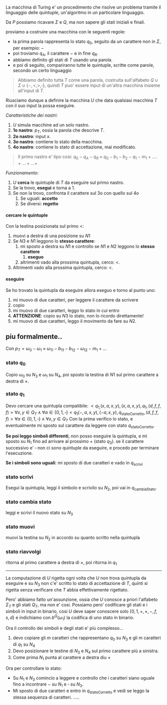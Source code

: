 La macchina di Turing e' un procedimento che risolve un problema tramite il linguaggio delle quintuple, un'algoritmo in un particolare linguaggio.

Da $P$ possiamo ricavare $\Sigma$ e $Q$, ma non sapere gli stati iniziali e finali.

proviamo a costruire una macchina con le seguenti regole:
* la prima parola rappresenta lo stato $q_0$, seguito da un carattere non in $\Sigma$, per esempio: $-$
* poi troviamo $q_A$, il carattere $-$ e in fine $q_R$.
* abbiamo definito gli stati di $T$ usando una parola.
* e poi di seguito, compariranno tutte le quintuple, scritte come parole, secondo un certo linguaggio

> Abbiamo definito tutta $T$ come una parola, costruita sull'alfabeto $Q \cup \Sigma \cup \{-,<,>,\square\}$, quindi $T$ puo' essere input di un'altra  macchina insieme all'input di $T$.

Riusciamo dunque a definire la macchina $U$ che data qualsiasi macchina $T$ con il suo input la possa eseguire.

*Caratteristiche dei nastri:*
1. $U$ simula macchine ad un solo nastro.
2. **1o nastro**: $p_T$, ossia la parola che descrive $T$.
3. **2o nastro**: input $x$.
4. **3o nastro**: contiene lo stato della macchina.
5. **4o nastro**: contiene lo stato di accettazione, mai modificato.

> Il primo nastro e' tipo cosi: $q_{0}-q_A-q_{R} \times q_{0} - b_{1} - b_{2} - q_{1} - m_{1} + .... + ... + ... +$

*Funzionamento*:
1. $U$ **cerca** le quintuple di $T$ da eseguire sul primo nastro.
2. Se la trovo, **esegui** e torna a 1.
3. Se non la trovo, confronta il carattere sul 3o con quello sul 4o
	1. Se uguali: **accetto**
	2. Se diversi: **regetto**

#### cercare le quintuple
Con la testina posizionata sul primo $<$:
1. muovi a destra di una posizione su $N1$
2. Se $N3$ e $N1$ leggono lo **stesso carattere**:
	1. mi sposto a destra su $N1$ e controllo se $N1$ e $N2$ leggono lo **stesso carattere**
		1. **eseguo**
	2. altrimenti vado alla prossima quintupla, cerco: $<$.
3. Altrimenti vado alla prossima quintupla, cerco: $<$.
#### eseguire
Se ho trovato la quintupla da eseguire allora eseguo e torno al punto uno:
1. mi muovo di due caratteri, per leggere il carattere da scrivere
2. copio
3. mi muovo di due caratteri, leggo lo stato in cui entro
4. **ATTENZIONE**: copio su $N3$ lo stato, non lo ricordo direttamente!
5. mi muovo di due caratteri, leggo il movimento da fare su $N2$.

## piu formalmente..
Con $p_{T} = \omega_{0} - \omega_{1} \times {\omega_{1}}_{1} - {b_{1}}_{1} - {b_{1}}_{2} - {\omega_{1}}_{2} - m_{1} + ...$ 
### stato $q_0$
Copio $\omega_0$ su $N_3$ e $\omega_1$ su $N_4$, poi sposto la testina di $N1$ sul primo carattere a destra di $\times$.

### stato $q_1$
Devo cercare una quintupla compatibile:
$<q_{1,}(x,a,x,y), (x,a,x,y), q_{1}, (d,f,f,f)> \forall x,y \in Q_{T} \land \forall a \in \{0,1,\square\}$$<q_{1}(-,a,x,y), (-a,x,y), q_{\text{statoCorretto}}, (d,f,f,f)> \forall a \in \{0,1,\square\} \land \forall  x,y \in Q_T$
Con la prima verifico lo stato, e eventualmente 
mi sposto sul carattere da leggere con stato $q_{\text{statoCorretto}}$.

**Se poi leggo simboli differenti**, non posso eseguire la quintupla, e mi sposto su $N_1$ fino ad arrivare al prossimo $+$ (stato $q_3$). se il carattere successivo e' $\square$ non ci sono quintuple da eseguire, e procedo per terminare l'esecuzione.

**Se i simboli sono uguali**: mi sposto di due caratteri e vado in $q_{\text{scrivi}}$

### stato scrivi
Esegui la quintupla, leggi il simbolo e scrivilo su $N_2$, poi vai in $q_{\text{cambiaStato}}$.

### stato cambia stato
leggi e scrivi il nuovo stato su $N_3$
### stato muovi
muovi la testina su $N_2$ in accordo su quanto scritto nella quintupla
### stato riavvolgi
ritorna al primo carattere a destra di $\times$, poi ritorna in $q_1$

--- 
La computazione di $U$ rigetta ogni volta che $U$ non trova quintupla da eseguire e su $N_3$ non c'e' scritto lo stato di accettazione di $T$, quinti si  rigetta senza verificare che $T$ abbia effettivamente rigettato.

Pero' abbiamo fatto un'assunzione, ossia che $U$ conosce a priori l'alfabeto $\Sigma_T$ e gli stati $Q_T$, ma non e' cosi. Possiamo pero' codificare gli stati e i simboli in input in binario, cosi $U$ deve saper conoscere solo $\{0,1,+,\times, -, f,s,d\}$ e indichiamo con $b^Q(\omega_1)$ la codifica di uno stato in binario.

Ora il controllo dei simboli e degli stati e' più complesso...
1. devo copiare gli $m$ caratteri che rappresentano $q_0$ su $N_3$ e gli $m$ caratteri di $q_1$ su $N_4$
2. Devo posizionare le testine di $N_3$ e $N_4$ sul primo carattere più a sinistra.
3. Come prima $N_1$ punta al  carattere a destra diu $\times$

Ora per controllare lo stato:
* Su $N_1$ e $N_3$ comincio a leggere e controllo  che i caratteri siano uguale fino a incontrare $-$ su $N_1$ e $\square$ su $N_3$.
* Mi sposto di due caratteri e entro in $q_{\text{statoCorretto}}$ e vedi se leggo la stessa sequenza di caratteri.
.....